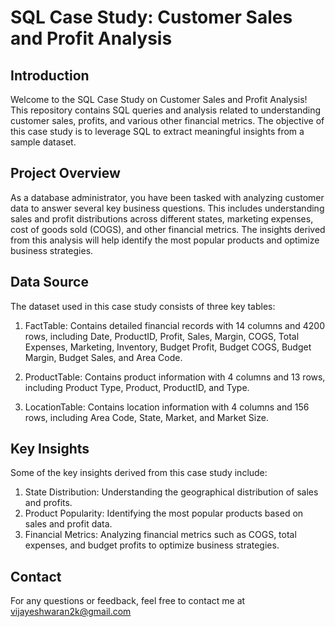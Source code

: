 # SQL Case Study: Customer Sales and Profit Analysis
## Introduction
Welcome to the SQL Case Study on Customer Sales and Profit Analysis! This repository contains SQL queries and analysis related to understanding customer sales, profits, and various other financial metrics. The objective of this case study is to leverage SQL to extract meaningful insights from a sample dataset.
## Project Overview
As a database administrator, you have been tasked with analyzing customer data to answer several key business questions. This includes understanding sales and profit distributions across different states, marketing expenses, cost of goods sold (COGS), and other financial metrics. The insights derived from this analysis will help identify the most popular products and optimize business strategies.
## Data Source
The dataset used in this case study consists of three key tables:

1. FactTable: Contains detailed financial records with 14 columns and 4200 rows, including Date, ProductID, Profit, Sales, Margin, COGS, Total Expenses, Marketing, Inventory, Budget Profit, Budget COGS, Budget Margin, Budget Sales, and Area Code.

2. ProductTable: Contains product information with 4 columns and 13 rows, including Product Type, Product, ProductID, and Type.

3. LocationTable: Contains location information with 4 columns and 156 rows, including Area Code, State, Market, and Market Size.
## Key Insights
Some of the key insights derived from this case study include:

1. State Distribution: Understanding the geographical distribution of sales and profits.
2. Product Popularity: Identifying the most popular products based on sales and profit data.
3. Financial Metrics: Analyzing financial metrics such as COGS, total expenses, and budget profits to optimize business strategies.
## Contact
For any questions or feedback, feel free to contact me at vijayeshwaran2k@gmail.com
